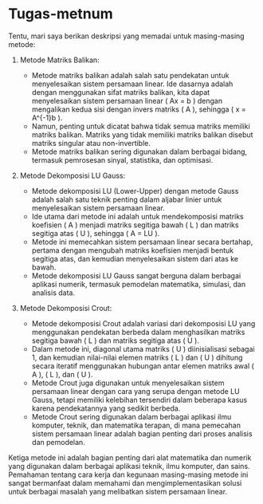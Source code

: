 # Tugas-metnum
Tentu, mari saya berikan deskripsi yang memadai untuk masing-masing metode:

1. Metode Matriks Balikan:
   - Metode matriks balikan adalah salah satu pendekatan untuk menyelesaikan sistem persamaan linear. Ide dasarnya adalah dengan menggunakan sifat matriks balikan, kita dapat menyelesaikan sistem persamaan linear \( Ax = b \) dengan mengalikan kedua sisi dengan invers matriks \( A \), sehingga \( x = A^{-1}b \).
   - Namun, penting untuk dicatat bahwa tidak semua matriks memiliki matriks balikan. Matriks yang tidak memiliki matriks balikan disebut matriks singular atau non-invertible.
   - Metode matriks balikan sering digunakan dalam berbagai bidang, termasuk pemrosesan sinyal, statistika, dan optimisasi.

2. Metode Dekomposisi LU Gauss:
   - Metode dekomposisi LU (Lower-Upper) dengan metode Gauss adalah salah satu teknik penting dalam aljabar linier untuk menyelesaikan sistem persamaan linear.
   - Ide utama dari metode ini adalah untuk mendekomposisi matriks koefisien \( A \) menjadi matriks segitiga bawah \( L \) dan matriks segitiga atas \( U \), sehingga \( A = LU \).
   - Metode ini memecahkan sistem persamaan linear secara bertahap, pertama dengan mengubah matriks koefisien menjadi bentuk segitiga atas, dan kemudian menyelesaikan sistem dari atas ke bawah.
   - Metode dekomposisi LU Gauss sangat berguna dalam berbagai aplikasi numerik, termasuk pemodelan matematika, simulasi, dan analisis data.

3. Metode Dekomposisi Crout:
   - Metode dekomposisi Crout adalah variasi dari dekomposisi LU yang menggunakan pendekatan berbeda dalam menghasilkan matriks segitiga bawah \( L \) dan matriks segitiga atas \( U \).
   - Dalam metode ini, diagonal utama matriks \( U \) diinisialisasi sebagai 1, dan kemudian nilai-nilai elemen matriks \( L \) dan \( U \) dihitung secara iteratif menggunakan hubungan antar elemen matriks awal \( A \), \( L \), dan \( U \).
   - Metode Crout juga digunakan untuk menyelesaikan sistem persamaan linear dengan cara yang serupa dengan metode LU Gauss, tetapi memiliki kelebihan tersendiri dalam beberapa kasus karena pendekatannya yang sedikit berbeda.
   - Metode Crout sering digunakan dalam berbagai aplikasi ilmu komputer, teknik, dan matematika terapan, di mana pemecahan sistem persamaan linear adalah bagian penting dari proses analisis dan pemodelan.

Ketiga metode ini adalah bagian penting dari alat matematika dan numerik yang digunakan dalam berbagai aplikasi teknik, ilmu komputer, dan sains. Pemahaman tentang cara kerja dan kegunaan masing-masing metode ini sangat bermanfaat dalam memahami dan mengimplementasikan solusi untuk berbagai masalah yang melibatkan sistem persamaan linear.
